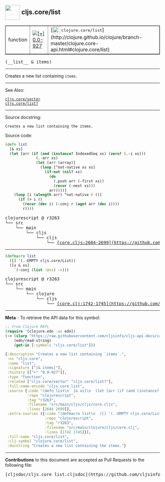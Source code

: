 ## <img width="48px" valign="middle" src="http://i.imgur.com/Hi20huC.png"> cljs.core/list

 <table border="1">
<tr>

<td>function</td>
<td><a href="https://github.com/cljsinfo/cljs-api-docs/tree/0.0-927"><img valign="middle" alt="[+] 0.0-927" src="https://img.shields.io/badge/+-0.0--927-lightgrey.svg"></a> </td>
<td>
[<img height="24px" valign="middle" src="http://i.imgur.com/1GjPKvB.png"> <samp>clojure.core/list</samp>](http://clojure.github.io/clojure/branch-master/clojure.core-api.html#clojure.core/list)
</td>
</tr>
</table>

 <samp>
(__list__ & items)<br>
</samp>

---

Creates a new list containing `items`.

---


See Also:

[`cljs.core/vector`](cljs.core_vector.md)<br>
[`cljs.core/list?`](cljs.core_listQMARK.md)<br>

---

Source docstring:

```
Creates a new list containing the items.
```

Source code:

```clj
(defn list
  [& xs]
  (let [arr (if (and (instance? IndexedSeq xs) (zero? (.-i xs)))
              (.-arr xs)
              (let [arr (array)]
                (loop [^not-native xs xs]
                  (if-not (nil? xs)
                    (do
                      (.push arr (-first xs))
                      (recur (-next xs)))
                    arr))))]
    (loop [i (alength arr) ^not-native r ()]
      (if (> i 0)
        (recur (dec i) (-conj r (aget arr (dec i))))
        r))))
```

 <pre>
clojurescript @ r3263
└── src
    └── main
        └── cljs
            └── cljs
                └── <ins>[core.cljs:2684-2699](https://github.com/clojure/clojurescript/blob/r3263/src/main/cljs/cljs/core.cljs#L2684-L2699)</ins>
</pre>


---

```clj
(defmacro list
  ([] '(.-EMPTY cljs.core/List))
  ([x & xs]
    `(-conj (list ~@xs) ~x)))
```

 <pre>
clojurescript @ r3263
└── src
    └── main
        └── clojure
            └── cljs
                └── <ins>[core.clj:1742-1745](https://github.com/clojure/clojurescript/blob/r3263/src/main/clojure/cljs/core.clj#L1742-L1745)</ins>
</pre>

---

__Meta__ - To retrieve the API data for this symbol:

```clj
;; from Clojure REPL
(require '[clojure.edn :as edn])
(-> (slurp "https://raw.githubusercontent.com/cljsinfo/cljs-api-docs/catalog/cljs-api.edn")
    (edn/read-string)
    (get-in [:symbols "cljs.core/list"]))
```

```clj
{:description "Creates a new list containing `items`.",
 :ns "cljs.core",
 :name "list",
 :signature ["[& items]"],
 :history [["+" "0.0-927"]],
 :type "function",
 :related ["cljs.core/vector" "cljs.core/list?"],
 :full-name-encode "cljs.core_list",
 :source {:code "(defn list\n  [& xs]\n  (let [arr (if (and (instance? IndexedSeq xs) (zero? (.-i xs)))\n              (.-arr xs)\n              (let [arr (array)]\n                (loop [^not-native xs xs]\n                  (if-not (nil? xs)\n                    (do\n                      (.push arr (-first xs))\n                      (recur (-next xs)))\n                    arr))))]\n    (loop [i (alength arr) ^not-native r ()]\n      (if (> i 0)\n        (recur (dec i) (-conj r (aget arr (dec i))))\n        r))))",
          :repo "clojurescript",
          :tag "r3263",
          :filename "src/main/cljs/cljs/core.cljs",
          :lines [2684 2699]},
 :extra-sources ({:code "(defmacro list\n  ([] '(.-EMPTY cljs.core/List))\n  ([x & xs]\n    `(-conj (list ~@xs) ~x)))",
                  :repo "clojurescript",
                  :tag "r3263",
                  :filename "src/main/clojure/cljs/core.clj",
                  :lines [1742 1745]}),
 :full-name "cljs.core/list",
 :clj-symbol "clojure.core/list",
 :docstring "Creates a new list containing the items."}

```

---

__Contributions__ to this document are accepted as Pull Requests to the following file:

 <pre>
[cljsdoc/cljs.core_list.cljsdoc](https://github.com/cljsinfo/cljs-api-docs/blob/master/cljsdoc/cljs.core_list.cljsdoc)
</pre>

